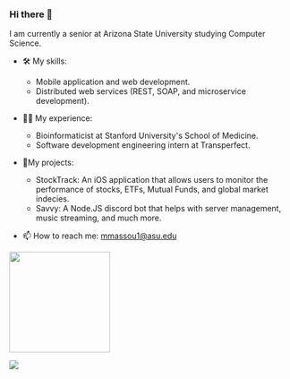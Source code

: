### Hi there 👋

I am currently a senior at Arizona State University studying Computer Science. 

- 🛠 My skills:
  - Mobile application and web development.
  - Distributed web services (REST, SOAP, and microservice development).

- 👨‍💻 My experience: 
  -  Bioinformaticist at Stanford University's School of Medicine. 
  -  Software development engineering intern at Transperfect.

- 📝My projects:
  -  StockTrack: An iOS application that allows users to monitor the performance of stocks, ETFs, Mutual Funds, and global market indecies. 
  -  Savvy: A Node.JS discord bot that helps with server management, music streaming, and much more. 

- 📫 How to reach me: mmassou1@asu.edu

<img height="180em" src="https://github-readme-stats.vercel.app/api?username=Matin-M&show_icons=true&hide_border=true&&count_private=true&include_all_commits=true" />

![](https://api.visitorbadge.io/api/VisitorHit?user=Matin-M&repo=github-visitors-badge&countColor=%237B1E7A)
